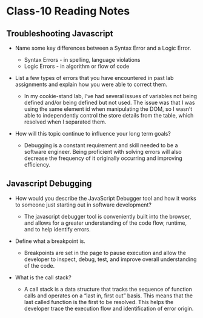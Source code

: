 # Class-10 Reading Notes

## Troubleshooting Javascript

- Name some key differences between a Syntax Error and a Logic Error.

  - Syntax Errors - in spelling, language violations
  - Logic Errors - in algorithm or flow of code


- List a few types of errors that you have encountered in past lab assignments and explain how you were able to correct them.

  - In my cookie-stand lab, I’ve had several issues of variables not being defined and/or being defined but not used. The issue was that I was using the same element id when manipulating the DOM, so I wasn’t able to independently control the store details from the table, which resolved when I separated them.

- How will this topic continue to influence your long term goals?

  - Debugging is a constant requirement and skill needed to be a software engineer. Being proficient with solving errors will also decrease the frequency of it originally occurring and improving efficiency.

## Javascript Debugging

- How would you describe the JavaScript Debugger tool and how it works to someone just starting out in software development?

  - The javascript debugger tool is conveniently built into the browser, and allows for a greater understanding of the code flow, runtime, and to help identify errors.

- Define what a breakpoint is.

  - Breakpoints are set in the page to pause execution and allow the developer to inspect, debug, test, and improve overall understanding of the code.

- What is the call stack?

  - A call stack is a data structure that tracks the sequence of function calls and operates on a “last in, first out” basis. This means that the last called function is the first to be resolved. This helps the developer trace the execution flow and identification of error origin.
